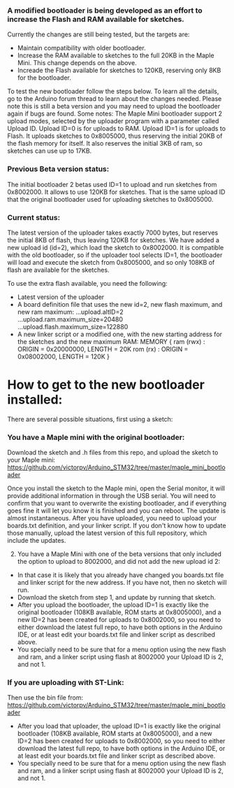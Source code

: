 ### A modified bootloader is being developed as an effort to increase the Flash and RAM available for sketches.

Currently the changes are still being tested, but the targets are:
* Maintain compatibility with older bootloader.
* Increase the RAM available to sketches to the full 20KB in the Maple Mini. This change depends on the above.
* Increade the Flash available for sketches to 120KB, reserving only 8KB for the bootloader.

To test the new bootloader follow the steps below. To learn all the details, go to the Arduino forum thread to learn about the changes needed.
Please note this is still a beta version and you may need to upload the bootloader again if bugs are found.
Some notes:
The Maple Mini bootloader support 2 upload modes, selected by the uploader program with a parameter called Upload ID.
Upload ID=0 is for uploads to RAM.
Upload ID=1 is for uploads to Flash. It uploads sketches to 0x8005000, thus reserving the initial 20KB of the flash memory for itself. It also reserves the initial 3KB of ram, so sketches can use up to 17KB.

### Previous Beta version status:
The initial bootloader 2 betas used ID=1 to upload and run sketches from 0x8002000. It allows to use 120KB for sketches.
That is the same upload ID that the original bootloader used for uploading sketches to 0x8005000.


### Current status:
The latest version of the uploader takes exactly 7000 bytes, but reserves the initial 8KB of flash, thus leaving 120KB for sketches.
We have added a new upload id (id=2), which load the sketch to 0x8002000.
It is compatible with the old bootloader, so if the uploader tool selects ID=1, the bootloader will load and execute the sketch from 0x8005000, and so only 108KB of flash are available for the sketches.

To use the extra flash available, you need the following:
* Latest version of the uploader
* A board definition file that uses the new id=2, new flash maximum, and new ram maximum:
      ...upload.altID=2
      ...upload.ram.maximum_size=20480
      ...upload.flash.maximum_size=122880
* A new linker script or a modified one, with the new starting address for the sketches and the new maximum RAM:
MEMORY
{
  ram (rwx) : ORIGIN = 0x20000000, LENGTH = 20K
  rom (rx)  : ORIGIN = 0x08002000, LENGTH = 120K
}

# How to get to the new bootloader installed:

There are several possible situations, first using a sketch:
### You have a Maple mini with the original bootloader:
Download the sketch and .h files from this repo, and upload the sketch to your Maple mini:
         https://github.com/victorpv/Arduino_STM32/tree/master/maple_mini_bootloader

Once you install the sketch to the Maple mini, open the Serial monitor, it will provide additional information in through the USB serial. You will need to confirm that you want to overwrite the existing bootloader, and if everything goes fine it will let you know it is finished and you can reboot. The update is almost instantaneous.
After you have uploaded, you need to upload your boards.txt definition, and your linker script. If you don't know how to update those manually, upload the latest version of this full repository, which include the updates.

2. You have a Maple Mini with one of the beta versions that only included the option to upload to 8002000, and did not add the new upload id 2:
 * In that case it is likely that you already have changed you boards.txt file and linker script for the new address. If you have not, then no sketch will run.
 * Download the sketch from step 1, and update by running that sketch.
 * After you upload the bootloader, the upload ID=1 is exactly like the original bootloader (108KB available, ROM starts at 0x8005000), and a new ID=2 has been created for uploads to 0x8002000, so you need to either download the latest full repo, to have both options in the Arduino IDE, or at least edit your boards.txt file and linker script as described above.
 * You specially need to be sure that for a menu option using the new flash and ram, and a linker script using flash at 8002000 your Upload ID is 2, and not 1.

### If you are uploading with ST-Link:

Then use the bin file from:
     https://github.com/victorpv/Arduino_STM32/tree/master/maple_mini_bootloader

 * After you load that uploader, the upload ID=1 is exactly like the original bootloader (108KB available, ROM starts at 0x8005000), and a new ID=2 has been created for uploads to 0x8002000, so you need to either download the latest full repo, to have both options in the Arduino IDE, or at least edit your boards.txt file and linker script as described above.
 * You specially need to be sure that for a menu option using the new flash and ram, and a linker script using flash at 8002000 your Upload ID is 2, and not 1.




